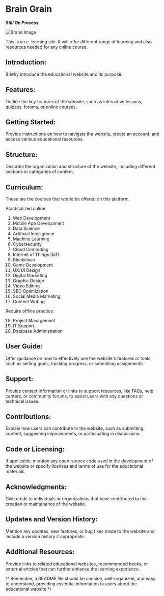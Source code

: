# Brain Grain  
***Still On Process***

<image href="/founder.jpeg" alt="Brand image"></image>

This is an e-learning site. It will offer different range of learning and also resources needed for any online course.

## Introduction: 
Briefly introduce the educational website and its purpose.

## Features: 
Outline the key features of the website, such as interactive lessons, quizzes, forums, or online courses.

## Getting Started: 
Provide instructions on how to navigate the website, create an account, and access various educational resources.

## Structure: 
Describe the organization and structure of the website, including different sections or categories of content.

## Curriculum: 
These are the courses that would be offered on this platform.

Practicalized online:
1. Web Development 
2. Mobile App Development 
3. Data Science 
4. Artificial Intelligence 
5. Machine Learning 
6. Cybersecurity 
7. Cloud Computing 
8. Internet of Things (IoT) 
9. Blockchain 
10. Game Development 
11. UX/UI Design 
12. Digital Marketing 
13. Graphic Design 
14. Video Editing 
15. SEO Optimization 
16. Social Media Marketing 
17. Content Writing 

Require offline practice:

18. Project Management 
19. IT Support 
20. Database Administration

## User Guide: 
Offer guidance on how to effectively use the website's features or tools, such as setting goals, tracking progress, or submitting assignments.

## Support: 
Provide contact information or links to support resources, like FAQs, help centers, or community forums, to assist users with any questions or technical issues.

## Contributions: 
Explain how users can contribute to the website, such as submitting content, suggesting improvements, or participating in discussions.

## Code or Licensing: 
If applicable, mention any open-source code used in the development of the website or specify licenses and terms of use for the educational materials.

## Acknowledgments: 
Give credit to individuals or organizations that have contributed to the creation or maintenance of the website.

## Updates and Version History: 
Mention any updates, new features, or bug fixes made to the website and include a version history if appropriate.

## Additional Resources: 
Provide links to related educational websites, recommended books, or external articles that can further enhance the learning experience.

/* Remember, a README file should be concise, well-organized, and easy to understand, providing essential information to users about the educational website.*/
